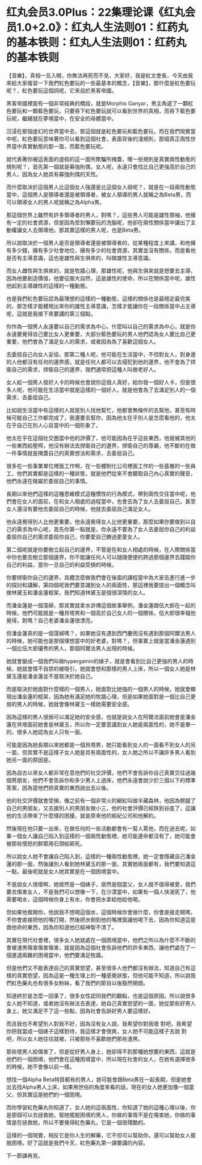 # 红丸会员3.0Plus：22集理论课《红丸会员1.0+2.0》：红丸人生法则01：红药丸的基本铁则：红丸人生法则01：红药丸的基本铁则

【音樂】，真相一旦入眼，你無法再死而不見，大家好，我是紅文會長，今天由我來給大家複習一下我們紅色要玩的一些最基本的概念，【音樂】，那什麼是紅色要玩呢？，紅色要玩這個詞呢，它來自於黑客帝國。

黑客帝國裡面有一個非常經典的橋段，就是Morphis Ganyar，男主角遞了一顆紅色要玩和一顆藍色要玩，只要吞下紅色要玩就可以看到世界的真相，而吞下藍色要玩呢，繼續就在夢境當中，在安全的母體當中。

沉浸在那個虛幻的世界當中去，那這個就是紅色要玩和藍色要玩，而在我們現實當中呢，紅色要玩意味著你可以看到這個社會，表面背後的淺規則，那個真正兩性世界當中真實動態的那一面，而藍色要玩呢。

就代表著你被這表面的虛假的這一面所欺騙所掩蓋，哪一些規則是真實兩性動態的規則呢？，首先第一個就是募強則偶，女人呢，永遠只會找比自己更強高於自己的男人，因為女人她具有募強則偶的天性。

而什麼取決於這個男人比這個女人強還是比這個女人弱呢？，就是在一段兩性動態當中，這個男人是領導者還是被領導者，被女人領導的男人就稱之為Beta男，而可以領導女人的男人呢就稱之為Alpha男。

那這個世界上雖然有許多領導者的男人，對嗎？，這些男人可能是雄性領袖，他擁有一定的社會資源，但是因為受到懶要玩的洗腦呢，他卻在兩性關係當中讓出了主動權讓女人去領導他，那其實這樣的男人呢，也是Beta男。

所以說取決於一個男人是否是領導者還是被領導者的，從某種程度上來講，和他擁有多少錢，擁有多少社會地位，擁有多少的社會資源，其實並沒有關係，而是看他是否有主導意識，這也是雄性與生俱來的，叫做雄性主導意識。

而女人雌性與生俱來的，就是牧牆心理，那雄性呢，他與生俱來就是想要去主導，因為他要創造價值，他要征服大自然，這是雄性的使命，所以在關係當中呢，雄性他起到主導雌性的這樣的一種動態。

也是我們紅色要玩認為最理想的這樣的一種動態，這樣的關係也是最穩定最完美的，那怎樣才能體現出來你的雄性主導意識，怎樣才能讓你在一段關係當中占主導呢，這就是我接下來要講的第三個點。

你作為一個男人永遠要以自己的需求為中心，什麼叫以自己的需求為中心，就是你永遠要覺得自己要比女人更重要，大部分藍色要玩的男人他們認為女人要比自己更重要，他們會為了滿足女人的需求，或者因為為了喜歡這個女人。

去委屈自己向女人妥協，那第二種人呢，他可能在生活當中，不但對女人，對身邊的人他都沒有任何的邊界感，就是任何人都可以去侵犯到他的邊界，他不會為了捍衛自己的需求，捍衛自己的邊界，我們通常把這種人叫做老好人。

女人給一個男人發好人卡的時候也會說你這個人真好，給你發一個好人卡，但是很多人呢，他可能在生活當中就是這樣的一個好人，就是他會為了去滿足別人的一個需求，去委屈自己。

比如說生活當中有這樣的人就是別人找他幫忙，他都會無條件的去幫他，甚至有時候可能自己工作都完成了，我還要去幫你，因為他太在乎別人是怎麼看他的，他太在乎自己在別人心目當中的一個形象了。

他太在乎在這個社交圈當中他的評價了，他可能因為在乎這些東西，他就被其他的一些東西給壓榨，他沒有辦法去捍衛自己的邊界，捍衛自己的尊嚴，他不斷的在做一件事情就是掩蓋自己的真實想法和需求，去委屈自己。

很多在一些事業單位裡面工作啊，在一些體制化公司裡面工作的一些基層的一些員工，他們其實都是這樣的一種狀態，就是他們從來不會聽取自己內心真實的聲音，他們永遠在做屬於委屈自己的事情。

長期以來他們這樣的這種思維模式這種慣性的行為模式，帶到兩性交往當中呢，他們會在女人的面前，在和女人相處的過程當中，也會去為了女人去委屈自己，甚至女人還沒有要他去委屈自己的時候，他就去委屈自己滿足女人。

他永遠覺得別人比他更重要，他永遠覺得女人比他更重要，那麼如果你要做到以自己的需求為中心呢，首先你第一點就是，你永遠不要為了女人去委屈你自己的利益委屈你自己的需求委屈你自己，你要愛自己勝過更愛女人。

第二個呢就是你要樹立起自己的邊界，不管是在和女人相處的時候，在人際關係當中你也要去樹立那個邊界，你不能讓任何人可以隨隨便便的跨過那個邊界去踐踏你自己的利益，當你一旦自己的利益受損的時候。

你要捍衛你自己的邊界，具體怎麼做我們會在後面的課程當中為大家去進行進一步的探討和講解，第四個呢我們要意識到女人的兩面性，那這裡我要提出一個概念叫做林黛玉和潘金蓮框架，我們知道林黛玉是個很深情的女人。

而潘金蓮是一個蕩婦，那其實就拿水滸傳這個故事舉例，潘金蓮跟伍大郎在一起的時候，他們可能就是一種貝塔男和一個高於自己女人的一個關係，伍大郎很幸福他覺得，對嗎？自己老婆潘金蓮很漂亮。

但潘金蓮真的是一個蕩婦嗎？，如果她沒有遇到西門慶雨沒有遇到那個阿爾法男人的時候，她可能也是那個理想當中的好老婆，對嗎？，但事實上就是當潘金蓮遇到一個比伍大郎優秀的男人，那個阿爾法男人出現的時候。

她就會變成一個我們叫做hypergamin的婊子，就是會看到比自己更強的男人的時候，她就會情不自禁的被吸引，她就會想和那樣的男人上床，所以一個女人她是林黛玉還是潘金蓮並不是取決於她自己。

而是取決於她面對什麼樣的一個男人，她面對比她強的一個男人的時候，她就會顯現出潘金蓮的框架，因為她有滿足她的牧牆心理，但是如果她面對是一個比自己更弱的男人的時候，她就會像林黛玉一樣她需要安全感。

因為這樣的男人很弱可以滿足她的安全感，也就是說女人在阿爾法面前她會是潘金蓮在貝塔面前她會是林黛玉，所以你一定要意識到女人她是兩面性的，她不是單一的，很多人她認為女人只有一面。

可能是因為她長期以來她都是一個貝塔男，她只能看到女人的一面看不到女人的另一面，但其實不是這樣子女人她是具有兩面性的，女人她之所以不讓許多男人看到她另一面的原因是。

因為自古以來女人都非常在意他們的社交評價，他們不會告訴你自己真實交往過幾個男朋友，他們不會告訴你和多少男人上過床，他們永遠會說少於三個以下的標準答案，因為當他們把真實的東西說出去以後。

他的社交評價就會受損，像之前有一個非常火的網紅叫做半藏森林，他因為劈腿了自己的男朋友，又去搶別人的男朋友做小三，他的社會評價已經跌到谷底了，這讓他的生活帶來了什麼樣的困擾，就是原來他的經紀公司和他解約。

然後現在他只要一出來，在做任何的一些活動都會有一幫人罵他，而在過去呢，如果一個女人讓自己陷入到這樣的一個兩性動態裡，她可能連命都沒有了，她可能會被那些憤怒的群眾用石頭給砸死。

所以說女人她不會讓自己陷入到，這樣的一種兩性動態裡，她一定會隱藏自己潘金蓮的那一面，然後讓別人看到她林黛玉的那一面，其實她兩面都有，我們要知道這一點，最後呢就是女人她其實是在一個困境當中。

不是說女人很壞啊，她居然是一個婊子，居然是個當父，女人就不值得被愛，我們要去傷害女人，不是我們可以想像一下，在沙漠當中，如果有一個人快渴死了，他需要喝水，這個時候你身上有水，你會把水拿給他給他喝。

但如果他推開你，他說我不想喝這個水，這個時候你會做什麼，你會直接走開嗎，不你會直接把他的嘴打開，然後把水倒到他的嘴裡面讓他喝下去，因為你知道這是救他命的東西，因為你知道他已經神智不清了。

其實在現代社會裡，很多女人她就處在一個困境當中，他們之所以為什麼不不斷的會被渣男傷害傷害傷害，就是因為這個社會告訴他們的許多東西，讓他們處在了一個進退兩難的困境當中，他們要滿足牧牆。

但是他們又不能表達自己的真實慾望，甚至很多人他們都沒有辦法，知道自己有這樣的真實慾望，因為這是一種生理上的一種感覺狀態，但他可能不知道，所以說我們紅色藥丸也有很多女粉絲，看了我們的節目以後豁然開朗。

知道終於是怎麼一回事了，很多女性認同我們的觀點，也是這個原因，所以說很多女人她不知道，或者她沒有辦法去表達，她自己真實慾望的一面，她從那些好男人身上，她又滿足不了這一些點，因為社會告訴好男人要這樣好。

而且我也不希望別人對我不好，因為沒有女人說，我希望你對我壞 對吧，我希望你把我當成一個婊子這樣對待，我這樣才會很爽，女人她不可能這樣子去說 對吧，所以女人她往往就被，只被那些不喜歡她們那些渣男。

那些壞男人給傷害了，但是從好男人身上，她卻得不到那種她想要的東西，這就是他們的一個困境，他們會在這種困境當中，所以現在社會的女人，在她有選擇很多的時候，她不會像以前一樣。

想找一個Alpha Beta特質都有的男人，她可能會跟Beta男在一起長期，但是她會出去找Alpha男人上床，如果用世俗的角度來看的話，現在的女人她更加像一個當父，但其實這是她們的一個困境。

而你學習紅色藥丸你知道了，女人她的這兩面性，你知道了她的這種心理以後，你是那個可以去拯救她，幫她擺脫困境的男人，你做的事情不是在傷害她，你做的事情是在拯救她，所以不要覺得紅色藥丸，它是一個很殘酷的。

這樣的一個現實，相反它是你人生的解藥，它不但可以幫助你，還可以幫助女人擺脫困境，好了這就是我們今天，紅色藥丸第一課要講的內容。

下一節課再見。
